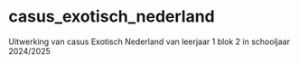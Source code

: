 # casus_exotisch_nederland
Uitwerking van casus Exotisch Nederland van leerjaar 1 blok 2 in schooljaar 2024/2025
